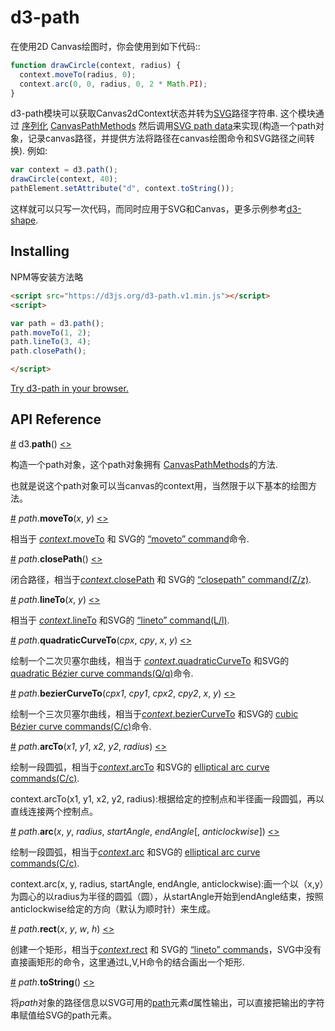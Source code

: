 # d3-path

在使用2D Canvas绘图时，你会使用到如下代码::

```js
function drawCircle(context, radius) {
  context.moveTo(radius, 0);
  context.arc(0, 0, radius, 0, 2 * Math.PI);
}
```

d3-path模块可以获取Canvas2dContext状态并转为[SVG](http://www.w3.org/TR/SVG/paths.html)路径字符串. 这个模块通过 [序列化](#path_toString) [CanvasPathMethods](http://www.w3.org/TR/2dcontext/#canvaspathmethods) 然后调用[SVG path data](http://www.w3.org/TR/SVG/paths.html#PathData)来实现(构造一个path对象，记录canvas路径，并提供方法将路径在canvas绘图命令和SVG路径之间转换). 例如:

```js
var context = d3.path();	
drawCircle(context, 40);
pathElement.setAttribute("d", context.toString());
```

这样就可以只写一次代码，而同时应用于SVG和Canvas，更多示例参考[d3-shape](https://github.com/d3/d3-shape).

## Installing

NPM等安装方法略


```html
<script src="https://d3js.org/d3-path.v1.min.js"></script>
<script>

var path = d3.path();
path.moveTo(1, 2);
path.lineTo(3, 4);
path.closePath();

</script>
```

[Try d3-path in your browser.](https://tonicdev.com/npm/d3-path)

## API Reference

<a name="path" href="#path">#</a> d3.<b>path</b>() [<>](https://github.com/d3/d3-path/blob/master/src/path.js "Source")

构造一个path对象，这个path对象拥有 [CanvasPathMethods](http://www.w3.org/TR/2dcontext/#canvaspathmethods)的方法.

也就是说这个path对象可以当canvas的context用，当然限于以下基本的绘图方法。

<a name="path_moveTo" href="#path_moveTo">#</a> <i>path</i>.<b>moveTo</b>(<i>x</i>, <i>y</i>) [<>](https://github.com/d3/d3-path/blob/master/src/path.js#L18 "Source")

相当于 [*context*.moveTo](http://www.w3.org/TR/2dcontext/#dom-context-2d-moveto) 和 SVG的 [“moveto” command](http://www.w3.org/TR/SVG/paths.html#PathDataMovetoCommands)命令.

<a name="path_closePath" href="#path_closePath">#</A> <i>path</i>.<b>closePath</b>() [<>](https://github.com/d3/d3-path/blob/master/src/path.js#L21 "Source")

闭合路径，相当于[*context*.closePath](http://www.w3.org/TR/2dcontext/#dom-context-2d-closepath) 和 SVG的 [“closepath” command(Z/z)](http://www.w3.org/TR/SVG/paths.html#PathDataClosePathCommand).

<a name="path_lineTo" href="#path_lineTo">#</a> <i>path</i>.<b>lineTo</b>(<i>x</i>, <i>y</i>) [<>](https://github.com/d3/d3-path/blob/master/src/path.js#L27 "Source")

相当于 [*context*.lineTo](http://www.w3.org/TR/2dcontext/#dom-context-2d-lineto) 和SVG的 [“lineto” command(L/l)](http://www.w3.org/TR/SVG/paths.html#PathDataLinetoCommands).

<a name="path_quadraticCurveTo" href="#path_quadraticCurveTo">#</a> <i>path</i>.<b>quadraticCurveTo</b>(<i>cpx</i>, <i>cpy</i>, <i>x</i>, <i>y</i>) [<>](https://github.com/d3/d3-path/blob/master/src/path.js#L30 "Source")

绘制一个二次贝塞尔曲线，相当于 [*context*.quadraticCurveTo](http://www.w3.org/TR/2dcontext/#dom-context-2d-quadraticcurveto) 和SVG的 [quadratic Bézier curve commands(Q/q)](http://www.w3.org/TR/SVG/paths.html#PathDataQuadraticBezierCommands)命令.

<a name="path_bezierCurveTo" href="#path_bezierCurveTo">#</a> <i>path</i>.<b>bezierCurveTo</b>(<i>cpx1</i>, <i>cpy1</i>, <i>cpx2</i>, <i>cpy2</i>, <i>x</i>, <i>y</i>) [<>](https://github.com/d3/d3-path/blob/master/src/path.js#L33 "Source")

绘制一个三次贝塞尔曲线，相当于[*context*.bezierCurveTo](http://www.w3.org/TR/2dcontext/#dom-context-2d-beziercurveto) 和SVG的 [cubic Bézier curve commands(C/c)](http://www.w3.org/TR/SVG/paths.html#PathDataCubicBezierCommands)命令.

<a name="path_arcTo" href="#path_arcTo">#</a> <i>path</i>.<b>arcTo</b>(<i>x1</i>, <i>y1</i>, <i>x2</i>, <i>y2</i>, <i>radius</i>) [<>](https://github.com/d3/d3-path/blob/master/src/path.js#L36 "Source")

绘制一段圆弧，相当于[*context*.arcTo](http://www.w3.org/TR/2dcontext/#dom-context-2d-arcto) 和SVG的 [elliptical arc curve commands(C/c)](http://www.w3.org/TR/SVG/paths.html#PathDataEllipticalArcCommands).

context.arcTo(x1, y1, x2, y2, radius):根据给定的控制点和半径画一段圆弧，再以直线连接两个控制点。

<a name="path_arc" href="#path_arc">#</a> <i>path</i>.<b>arc</b>(<i>x</i>, <i>y</i>, <i>radius</i>, <i>startAngle</i>, <i>endAngle</i>[, <i>anticlockwise</i>]) [<>](https://github.com/d3/d3-path/blob/master/src/path.js#L92 "Source")

绘制一段圆弧，相当于[*context*.arc](http://www.w3.org/TR/2dcontext/#dom-context-2d-arc) 和SVG的 [elliptical arc curve commands(C/c)](http://www.w3.org/TR/SVG/paths.html#PathDataEllipticalArcCommands).

context.arc(x, y, radius, startAngle, endAngle, anticlockwise):画一个以（x,y）为圆心的以radius为半径的圆弧（圆），从startAngle开始到endAngle结束，按照anticlockwise给定的方向（默认为顺时针）来生成。

<a name="path_rect" href="#path_rect">#</a> <i>path</i>.<b>rect</b>(<i>x</i>, <i>y</i>, <i>w</i>, <i>h</i>) [<>](https://github.com/d3/d3-path/blob/master/src/path.js#L137 "Source")

创建一个矩形，相当于[*context*.rect](http://www.w3.org/TR/2dcontext/#dom-context-2d-rect) 和 SVG的 [“lineto” commands](http://www.w3.org/TR/SVG/paths.html#PathDataLinetoCommands)，SVG中没有直接画矩形的命令，这里通过L,V,H命令的结合画出一个矩形.

<a name="path_toString" href="#path_toString">#</a> <i>path</i>.<b>toString</b>() [<>](https://github.com/d3/d3-path/blob/master/src/path.js#L140 "Source")

将*path*对象的路径信息以SVG可用的[path](http://www.w3.org/TR/SVG/paths.html#PathData)元素*d*属性输出，可以直接把输出的字符串赋值给SVG的path元素。
